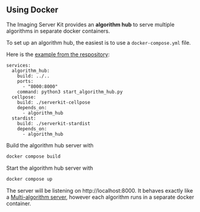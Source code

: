 ## Using Docker

The Imaging Server Kit provides an **algorithm hub** to serve multiple algorithms in separate docker containers.

To set up an algorithm hub, the easiest is to use a `docker-compose.yml` file.

Here is the [example from the respository]():

```
services:
  algorithm_hub:
    build: ../..
    ports:
      - "8000:8000"
    command: python3 start_algorithm_hub.py
  cellpose:
    build: ./serverkit-cellpose
    depends_on:
      - algorithm_hub
  stardist:
    build: ./serverkit-stardist
    depends_on:
      - algorithm_hub
```

Build the algorithm hub server with

```sh
docker compose build
```

Start the algorithm hub server with

```sh
docker compose up
```

The server will be listening on http://localhost:8000. It behaves exactly like a [Multi-algorithm server](), however each algorithm runs in a separate docker container.